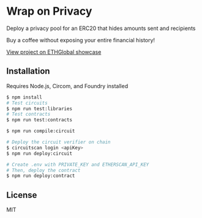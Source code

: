 # Wrap on Privacy

Deploy a privacy pool for an ERC20 that hides amounts sent and recipients

Buy a coffee without exposing your entire financial history!

[View project on ETHGlobal showcase](https://ethglobal.com/showcase/wrap-on-privacy-ryuw6)

## Installation

Requires Node.js, Circom, and Foundry installed

```sh
$ npm install
# Test circuits
$ npm run test:libraries
# Test contracts
$ npm run test:contracts

$ npm run compile:circuit

# Deploy the circuit verifier on chain
$ circuitscan login <apiKey>
$ npm run deploy:circuit

# Create .env with PRIVATE_KEY and ETHERSCAN_API_KEY
# Then, deploy the contract
$ npm run deploy:contract
```

## License

MIT

